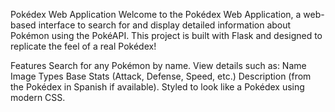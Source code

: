 Pokédex Web Application
Welcome to the Pokédex Web Application, a web-based interface to search for and display detailed information about Pokémon using the PokéAPI. 
This project is built with Flask and designed to replicate the feel of a real Pokédex!

Features
Search for any Pokémon by name.
View details such as:
Name
Image
Types
Base Stats (Attack, Defense, Speed, etc.)
Description (from the Pokédex in Spanish if available).
Styled to look like a Pokédex using modern CSS.
